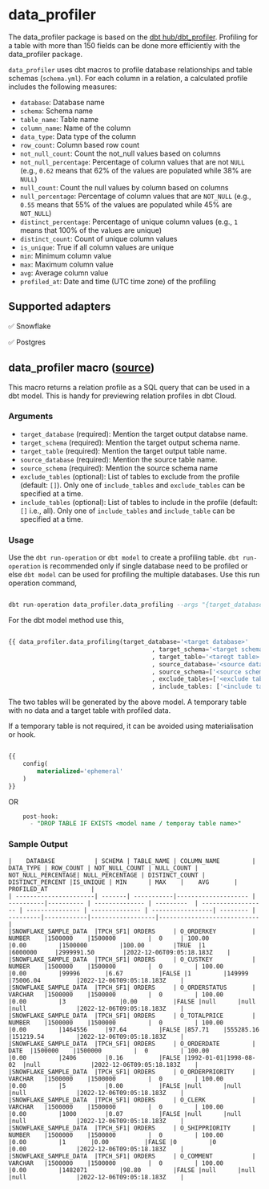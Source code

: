 # data_profiler
The data_profiler package is based on the [dbt hub/dbt_profiler](https://hub.getdbt.com/data-mie/dbt_profiler/latest/).
Profiling for a table with more than 150 fields can be done more efficiently with the data_profiler package.

`data_profiler` uses dbt macros to profile database relationships and table schemas (`schema.yml`). 
For each column in a relation, a calculated profile includes the following measures:

* `database`: Database name
* `schema`: Schema name
* `table_name`: Table name
* `column_name`: Name of the column
* `data_type`: Data type of the column
* `row_count`: Column based row count
* `not_null_count`: Count the not_null values based on columns
* `not_null_percentage`: Percentage of column values that are not `NULL` (e.g., `0.62` means that 62% of the values are populated while 38% are `NULL`)
* `null_count`: Count the null values by column based on columns
* `null_percentage`: Percentage of column values that are `NOT_NULL` (e.g., `0.55` means that 55% of the values are populated while 45% are `NOT_NULL`)
* `distinct_percentage`: Percentage of unique column values (e.g., `1` means that 100% of the values are unique)
* `distinct_count`: Count of unique column values
* `is_unique`: True if all column values are unique
* `min`: Minimum column value
* `max`: Maximum column value
* `avg`: Average column value
* `profiled_at`: Date and time (UTC time zone) of the profiling 

## Supported adapters

✅ Snowflake

✅ Postgres


## data_profiler  macro ([source](/macros/profiling.sql))

This macro returns a relation profile as a SQL query that can be used in a dbt model. This is handy for previewing relation profiles in dbt Cloud.

### Arguments
* `target_database` (required): Mention the target output databse name.
* `target_schema` (required): Mention the target output schema name.
* `target_table` (required): Mention the target output table name.
* `source_database` (required): Mention the source table name.
* `source_schema` (required): Mention the source schema name
* `exclude_tables` (optional): List of tables to exclude from the profile (default: `[]`). Only one of `include_tables` and `exclude_tables` can be specified at a time.
* `include_tables` (optional): List of tables to include in the profile (default: `[]` i.e., all). Only one of `include_tables` and `include_table` can be specified at a time.

### Usage
Use the `dbt run-operation` or `dbt model` to create a profiling table. `dbt run-operation` is recommended only if single database need to be profiled or else `dbt model` can be used for profiling the multiple databases.
Use this run operation command,

```sql

dbt run-operation data_profiler.data_profiling --args "{target_database: <target datbase>, target_schema: <target schema>, target_table: <target table>, source_database: <source database>, source_schema: [<source schema 1>,<source schema 2>...], exclude_tables: [<exclude table 1>,<exclude table 2>...], include_tables: [<include table 1>,<include table 2>...]}" --target <target name>

```
For the dbt model method use this, 

```sql

{{ data_profiler.data_profiling(target_database='<target database>'
                                        , target_schema='<target schema>'
                                        , target_table='<taregt table>'
                                        , source_database='<source database>'
                                        , source_schema=['<source schema 1>','<source schema 2>'...]
                                        , exclude_tables=['<exclude table 1>','<exclude table 2>'...]
                                        , include_tables: ['<include table 1>','<include table 2>'...]) }}

```

The two tables will be generated by the above model. A temporary table with no data and a target table with profiled data.

If a temporary table is not required, it can be avoided using materialisation or hook.
```sql

{{
    config(
        materialized='ephemeral'
    )
}}

```
OR

```sql
    post-hook:
      - "DROP TABLE IF EXISTS <model name / temporay table name>"

```

### Sample Output

```
|    DATABASE           | SCHEMA | TABLE_NAME | COLUMN_NAME         | DATA_TYPE | ROW_COUNT | NOT_NULL_COUNT | NULL_COUNT | NOT_NULL_PERCENTAGE| NULL_PERCENTAGE | DISTINCT_COUNT | DISTINCT_PERCENT |IS_UNIQUE | MIN      | MAX 	|    AVG 	   |      PROFILED_AT            |
| ----------------------| -------| -----------|-------------------- | ----------|---------- | -------------- | ---------  | ------------------ | --------------- | -------------- | -----------------| -------- | ---------|------------|------------------|----------------------------|
|SNOWFLAKE_SAMPLE_DATA  |TPCH_SF1| ORDERS     | O_ORDERKEY          | NUMBER    |1500000    |1500000         |	0	  | 100.00     	       |0.00		 |1500000         |100.00	     |TRUE	|1         |6000000     |2999991.50        |2022-12-06T09:05:18.183Z	|
|SNOWFLAKE_SAMPLE_DATA  |TPCH_SF1| ORDERS     | O_CUSTKEY           | NUMBER	|1500000    |1500000         |	0         | 100.00     	       |0.00		 |99996		  |6.67		     |FALSE	|1    	   |149999      |75006.04          |2022-12-06T09:05:18.183Z	|
|SNOWFLAKE_SAMPLE_DATA  |TPCH_SF1| ORDERS     | O_ORDERSTATUS       | VARCHAR	|1500000    |1500000         |	0         | 100.00             |0.00		 |3               |0.00		     |FALSE	|null      |null        |null              |2022-12-06T09:05:18.183Z	|
|SNOWFLAKE_SAMPLE_DATA  |TPCH_SF1| ORDERS     | O_TOTALPRICE        | NUMBER	|1500000    |1500000	     |	0         | 100.00             |0.00		 |1464556	  |97.64 	     |FALSE	|857.71    |555285.16   |151219.54         |2022-12-06T09:05:18.183Z	|
|SNOWFLAKE_SAMPLE_DATA  |TPCH_SF1| ORDERS     | O_ORDERDATE         | DATE	|1500000    |1500000         |	0         | 100.00             |0.00		 |2406		  |0.16		     |FALSE	|1992-01-01|1998-08-02  |null              |2022-12-06T09:05:18.183Z	|
|SNOWFLAKE_SAMPLE_DATA  |TPCH_SF1| ORDERS     | O_ORDERPRIORITY     | VARCHAR	|1500000    |1500000         |	0         | 100.00	       |0.00		 |5     	  |0.00		     |FALSE	|null      |null        |null              |2022-12-06T09:05:18.183Z	|
|SNOWFLAKE_SAMPLE_DATA  |TPCH_SF1| ORDERS     | O_CLERK             | VARCHAR	|1500000    |1500000         |	0         | 100.00             |0.00		 |1000		  |0.07   	     |FALSE	|null      |null        |null              |2022-12-06T09:05:18.183Z	|
|SNOWFLAKE_SAMPLE_DATA  |TPCH_SF1| ORDERS     | O_SHIPPRIORITY      | NUMBER	|1500000    |1500000         |	0         | 100.00             |0.00		 |1		  |0.00		     |FALSE	|0         |0           |0.00              |2022-12-06T09:05:18.183Z	|
|SNOWFLAKE_SAMPLE_DATA  |TPCH_SF1| ORDERS     | O_COMMENT           | VARCHAR	|1500000    |1500000         |	0         | 100.00             |0.00		 |1482071         |98.80	     |FALSE	|null      |null        |null              |2022-12-06T09:05:18.183Z	|
```